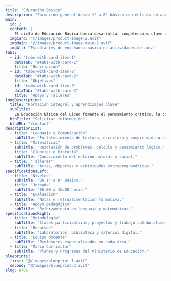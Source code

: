 ```yaml
---
title: "Educación Básica"
description: "Formación general desde 1° a 8° básico con énfasis en aprendizajes fundamentales." 
main:
  id: 2
  content: |
    El ciclo de Educación Básica busca desarrollar competencias clave en lectura, escritura, matemáticas, ciencias, historia y artes, fomentando la curiosidad, la responsabilidad y la sana convivencia. Se entregan herramientas sólidas para continuar hacia la Enseñanza Media.
  imgCard: "@/images/product-image-2.avif"
  imgMain: "@/images/product-image-main-2.avif"
  imgAlt: "Estudiantes de enseñanza básica en actividades de aula"
tabs:
  - id: "tabs-with-card-item-1"
    dataTab: "#tabs-with-card-1"
    title: "Descripción"
  - id: "tabs-with-card-item-2"
    dataTab: "#tabs-with-card-2"
    title: "Objetivos"
  - id: "tabs-with-card-item-3"
    dataTab: "#tabs-with-card-3"
    title: "Apoyo y Talleres"
longDescription:
  title: "Formación integral y aprendizajes clave"
  subTitle: |
    La Educación Básica del Liceo fomenta el pensamiento crítico, la comprensión lectora, la resolución de problemas y la expresión artística, asegurando un desarrollo equilibrado entre lo académico, lo social y lo emocional.
  btnTitle: "Solicitar información"
  btnURL: "/contact"
descriptionList:
  - title: "Lenguaje y Comunicación"
    subTitle: "Fortalecimiento de lectura, escritura y comprensión oral."
  - title: "Matemáticas"
    subTitle: "Resolución de problemas, cálculo y pensamiento lógico."
  - title: "Ciencias e Historia"
    subTitle: "Conocimiento del entorno natural y social."
  - title: "Talleres"
    subTitle: "Artes, deportes y actividades extraprogramáticas."
specificationsLeft:
  - title: "Niveles"
    subTitle: "De 1° a 8° Básico."
  - title: "Jornada"
    subTitle: "08:00 a 16:00 horas."
  - title: "Evaluación"
    subTitle: "Notas y retroalimentación formativa."
  - title: "Apoyo pedagógico"
    subTitle: "Reforzamiento en lenguaje y matemáticas."
specificationsRight:
  - title: "Metodología"
    subTitle: "Clases participativas, proyectos y trabajo colaborativo."
  - title: "Recursos"
    subTitle: "Laboratorios, biblioteca y material digital."
  - title: "Equipo docente"
    subTitle: "Profesores especializados en cada área."
  - title: "Marco Curricular"
    subTitle: "Planes y Programas del Ministerio de Educación."
blueprints:
  first: "@/images/blueprint-1.avif"
  second: "@/images/blueprint-2.avif"
slug: a765  
---
```

